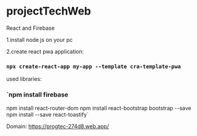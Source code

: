# projectTechWeb
React and Firebase

1.install node js on your pc

2.create react pwa application:
### `npx create-react-app my-app --template cra-template-pwa`

used libraries:
### `npm install firebase
npm install react-router-dom
npm install react-bootstrap bootstrap --save
npm install --save react-toastify`

Domain:
https://progtec-274d8.web.app/
